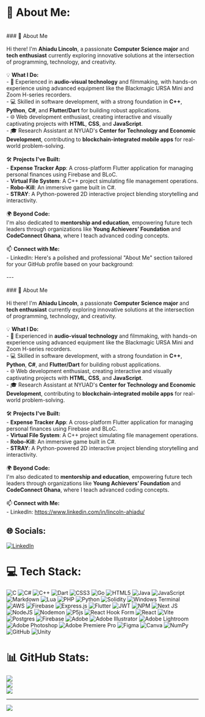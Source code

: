 # 💫 About Me:
<br>### 👋 About Me  <br><br>Hi there! I'm **Ahiadu Lincoln**, a passionate **Computer Science major** and **tech enthusiast** currently exploring innovative solutions at the intersection of programming, technology, and creativity.  <br><br>💡 **What I Do:**  <br>- 🎥 Experienced in **audio-visual technology** and filmmaking, with hands-on experience using advanced equipment like the Blackmagic URSA Mini and Zoom H-series recorders.  <br>- 💻 Skilled in software development, with a strong foundation in **C++**, **Python**, **C#**, and **Flutter/Dart** for building robust applications.  <br>- 🌐 Web development enthusiast, creating interactive and visually captivating projects with **HTML**, **CSS**, and **JavaScript**.  <br>- 🎓 Research Assistant at NYUAD's **Center for Technology and Economic Development**, contributing to **blockchain-integrated mobile apps** for real-world problem-solving.  <br><br>🛠️ **Projects I've Built:**  <br>- **Expense Tracker App**: A cross-platform Flutter application for managing personal finances using Firebase and BLoC.  <br>- **Virtual File System**: A C++ project simulating file management operations.  <br>- **Robo-Kill**: An immersive game built in C#.  <br>- **STRAY**: A Python-powered 2D interactive project blending storytelling and interactivity.  <br><br>🌍 **Beyond Code:**  <br>I'm also dedicated to **mentorship and education**, empowering future tech leaders through organizations like **Young Achievers’ Foundation** and **CodeConnect Ghana**, where I teach advanced coding concepts.  <br><br>📫 **Connect with Me:**  <br>- LinkedIn: Here's a polished and professional "About Me" section tailored for your GitHub profile based on your background:<br><br>---<br><br>### 👋 About Me  <br><br>Hi there! I'm **Ahiadu Lincoln**, a passionate **Computer Science major** and **tech enthusiast** currently exploring innovative solutions at the intersection of programming, technology, and creativity.  <br><br>💡 **What I Do:**  <br>- 🎥 Experienced in **audio-visual technology** and filmmaking, with hands-on experience using advanced equipment like the Blackmagic URSA Mini and Zoom H-series recorders.  <br>- 💻 Skilled in software development, with a strong foundation in **C++**, **Python**, **C#**, and **Flutter/Dart** for building robust applications.  <br>- 🌐 Web development enthusiast, creating interactive and visually captivating projects with **HTML**, **CSS**, and **JavaScript**.  <br>- 🎓 Research Assistant at NYUAD's **Center for Technology and Economic Development**, contributing to **blockchain-integrated mobile apps** for real-world problem-solving.  <br><br>🛠️ **Projects I've Built:**  <br>- **Expense Tracker App**: A cross-platform Flutter application for managing personal finances using Firebase and BLoC.  <br>- **Virtual File System**: A C++ project simulating file management operations.  <br>- **Robo-Kill**: An immersive game built in C#.  <br>- **STRAY**: A Python-powered 2D interactive project blending storytelling and interactivity.  <br><br>🌍 **Beyond Code:**  <br>I'm also dedicated to **mentorship and education**, empowering future tech leaders through organizations like **Young Achievers’ Foundation** and **CodeConnect Ghana**, where I teach advanced coding concepts.  <br><br>📫 **Connect with Me:**  <br>- LinkedIn: https://www.linkedin.com/in/lincoln-ahiadu/ <br>


## 🌐 Socials:
[![LinkedIn](https://img.shields.io/badge/LinkedIn-%230077B5.svg?logo=linkedin&logoColor=white)](https://linkedin.com/in/lincolnahiadu) 

# 💻 Tech Stack:
![C](https://img.shields.io/badge/c-%2300599C.svg?style=for-the-badge&logo=c&logoColor=white) ![C#](https://img.shields.io/badge/c%23-%23239120.svg?style=for-the-badge&logo=csharp&logoColor=white) ![C++](https://img.shields.io/badge/c++-%2300599C.svg?style=for-the-badge&logo=c%2B%2B&logoColor=white) ![Dart](https://img.shields.io/badge/dart-%230175C2.svg?style=for-the-badge&logo=dart&logoColor=white) ![CSS3](https://img.shields.io/badge/css3-%231572B6.svg?style=for-the-badge&logo=css3&logoColor=white) ![Go](https://img.shields.io/badge/go-%2300ADD8.svg?style=for-the-badge&logo=go&logoColor=white) ![HTML5](https://img.shields.io/badge/html5-%23E34F26.svg?style=for-the-badge&logo=html5&logoColor=white) ![Java](https://img.shields.io/badge/java-%23ED8B00.svg?style=for-the-badge&logo=openjdk&logoColor=white) ![JavaScript](https://img.shields.io/badge/javascript-%23323330.svg?style=for-the-badge&logo=javascript&logoColor=%23F7DF1E) ![Markdown](https://img.shields.io/badge/markdown-%23000000.svg?style=for-the-badge&logo=markdown&logoColor=white) ![Lua](https://img.shields.io/badge/lua-%232C2D72.svg?style=for-the-badge&logo=lua&logoColor=white) ![PHP](https://img.shields.io/badge/php-%23777BB4.svg?style=for-the-badge&logo=php&logoColor=white) ![Python](https://img.shields.io/badge/python-3670A0?style=for-the-badge&logo=python&logoColor=ffdd54) ![Solidity](https://img.shields.io/badge/Solidity-%23363636.svg?style=for-the-badge&logo=solidity&logoColor=white) ![Windows Terminal](https://img.shields.io/badge/Windows%20Terminal-%234D4D4D.svg?style=for-the-badge&logo=windows-terminal&logoColor=white) ![AWS](https://img.shields.io/badge/AWS-%23FF9900.svg?style=for-the-badge&logo=amazon-aws&logoColor=white) ![Firebase](https://img.shields.io/badge/firebase-%23039BE5.svg?style=for-the-badge&logo=firebase) ![Express.js](https://img.shields.io/badge/express.js-%23404d59.svg?style=for-the-badge&logo=express&logoColor=%2361DAFB) ![Flutter](https://img.shields.io/badge/Flutter-%2302569B.svg?style=for-the-badge&logo=Flutter&logoColor=white) ![JWT](https://img.shields.io/badge/JWT-black?style=for-the-badge&logo=JSON%20web%20tokens) ![NPM](https://img.shields.io/badge/NPM-%23CB3837.svg?style=for-the-badge&logo=npm&logoColor=white) ![Next JS](https://img.shields.io/badge/Next-black?style=for-the-badge&logo=next.js&logoColor=white) ![NodeJS](https://img.shields.io/badge/node.js-6DA55F?style=for-the-badge&logo=node.js&logoColor=white) ![Nodemon](https://img.shields.io/badge/NODEMON-%23323330.svg?style=for-the-badge&logo=nodemon&logoColor=%BBDEAD) ![P5js](https://img.shields.io/badge/p5.js-ED225D?style=for-the-badge&logo=p5.js&logoColor=FFFFFF) ![React Hook Form](https://img.shields.io/badge/React%20Hook%20Form-%23EC5990.svg?style=for-the-badge&logo=reacthookform&logoColor=white) ![React](https://img.shields.io/badge/react-%2320232a.svg?style=for-the-badge&logo=react&logoColor=%2361DAFB) ![Vite](https://img.shields.io/badge/vite-%23646CFF.svg?style=for-the-badge&logo=vite&logoColor=white) ![Postgres](https://img.shields.io/badge/postgres-%23316192.svg?style=for-the-badge&logo=postgresql&logoColor=white) ![Firebase](https://img.shields.io/badge/firebase-a08021?style=for-the-badge&logo=firebase&logoColor=ffcd34) ![Adobe](https://img.shields.io/badge/adobe-%23FF0000.svg?style=for-the-badge&logo=adobe&logoColor=white) ![Adobe Illustrator](https://img.shields.io/badge/adobe%20illustrator-%23FF9A00.svg?style=for-the-badge&logo=adobe%20illustrator&logoColor=white) ![Adobe Lightroom](https://img.shields.io/badge/Adobe%20Lightroom-31A8FF.svg?style=for-the-badge&logo=Adobe%20Lightroom&logoColor=white) ![Adobe Photoshop](https://img.shields.io/badge/adobe%20photoshop-%2331A8FF.svg?style=for-the-badge&logo=adobe%20photoshop&logoColor=white) ![Adobe Premiere Pro](https://img.shields.io/badge/Adobe%20Premiere%20Pro-9999FF.svg?style=for-the-badge&logo=Adobe%20Premiere%20Pro&logoColor=white) ![Figma](https://img.shields.io/badge/figma-%23F24E1E.svg?style=for-the-badge&logo=figma&logoColor=white) ![Canva](https://img.shields.io/badge/Canva-%2300C4CC.svg?style=for-the-badge&logo=Canva&logoColor=white) ![NumPy](https://img.shields.io/badge/numpy-%23013243.svg?style=for-the-badge&logo=numpy&logoColor=white) ![GitHub](https://img.shields.io/badge/github-%23121011.svg?style=for-the-badge&logo=github&logoColor=white) ![Unity](https://img.shields.io/badge/unity-%23000000.svg?style=for-the-badge&logo=unity&logoColor=white)
# 📊 GitHub Stats:
![](https://github-readme-stats.vercel.app/api?username=iLinx007&theme=dark&hide_border=false&include_all_commits=true&count_private=false)<br/>
![](https://github-readme-streak-stats.herokuapp.com/?user=iLinx007&theme=dark&hide_border=false)<br/>
![](https://github-readme-stats.vercel.app/api/top-langs/?username=iLinx007&theme=dark&hide_border=false&include_all_commits=true&count_private=false&layout=compact)

---
[![](https://visitcount.itsvg.in/api?id=iLinx007&icon=0&color=0)](https://visitcount.itsvg.in)

<!-- Proudly created with GPRM ( https://gprm.itsvg.in ) -->
